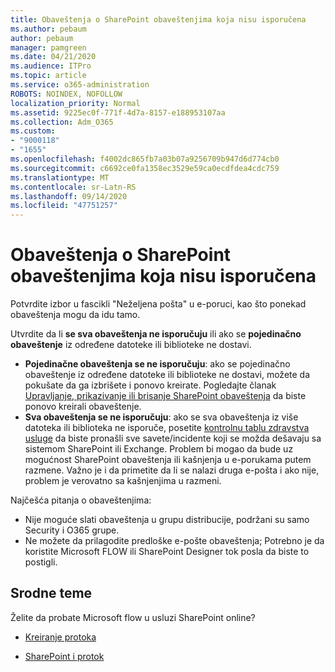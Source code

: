 ```yaml
---
title: Obaveštenja o SharePoint obaveštenjima koja nisu isporučena
ms.author: pebaum
author: pebaum
manager: pamgreen
ms.date: 04/21/2020
ms.audience: ITPro
ms.topic: article
ms.service: o365-administration
ROBOTS: NOINDEX, NOFOLLOW
localization_priority: Normal
ms.assetid: 9225ec0f-771f-4d7a-8157-e188953107aa
ms.collection: Adm_O365
ms.custom:
- "9000118"
- "1655"
ms.openlocfilehash: f4002dc865fb7a03b07a9256709b947d6d774cb0
ms.sourcegitcommit: c6692ce0fa1358ec3529e59ca0ecdfdea4cdc759
ms.translationtype: MT
ms.contentlocale: sr-Latn-RS
ms.lasthandoff: 09/14/2020
ms.locfileid: "47751257"
---
```

# <a name="sharepoint-alert-notifications-not-delivered"></a>Obaveštenja o SharePoint obaveštenjima koja nisu isporučena

Potvrdite izbor u fascikli "Neželjena pošta" u e-poruci, kao što ponekad obaveštenja mogu da idu tamo.

Utvrdite da li **se sva obaveštenja ne isporučuju** ili ako se **pojedinačno obaveštenje** iz određene datoteke ili biblioteke ne dostavi.

- **Pojedinačne obaveštenja se ne isporučuju**: ako se pojedinačno obaveštenje iz određene datoteke ili biblioteke ne dostavi, možete da pokušate da ga izbrišete i ponovo kreirate. Pogledajte članak [Upravljanje, prikazivanje ili brisanje SharePoint obaveštenja](https://support.office.com/article/manage-view-or-delete-sharepoint-alerts-99dfb19c-9a90-4a8c-aba1-aa8c8afb0de2) da biste ponovo kreirali obaveštenje.
- **Sva obaveštenja se ne isporučuju**: ako se sva obaveštenja iz više datoteka ili biblioteka ne isporuče, posetite [kontrolnu tablu zdravstva usluge](https://admin.microsoft.com/AdminPortal/Home#/servicehealth) da biste pronašli sve savete/incidente koji se možda dešavaju sa sistemom SharePoint ili Exchange. Problem bi mogao da bude uz mogućnost SharePoint obaveštenja ili kašnjenja u e-porukama putem razmene. Važno je i da primetite da li se nalazi druga e-pošta i ako nije, problem je verovatno sa kašnjenjima u razmeni.

Najčešća pitanja o obaveštenjima:

- Nije moguće slati obaveštenja u grupu distribucije, podržani su samo Security i O365 grupe.
- Ne možete da prilagodite predloške e-pošte obaveštenja; Potrebno je da koristite Microsoft FLOW ili SharePoint Designer tok posla da biste to postigli.

## <a name="related-topics"></a>Srodne teme

Želite da probate Microsoft flow u usluzi SharePoint online?

- [Kreiranje protoka](https://support.office.com/article/a9c3e03b-0654-46af-a254-20252e580d01)

- [SharePoint i protok](https://flow.microsoft.com//blog/sharepoint-and-flow/)
